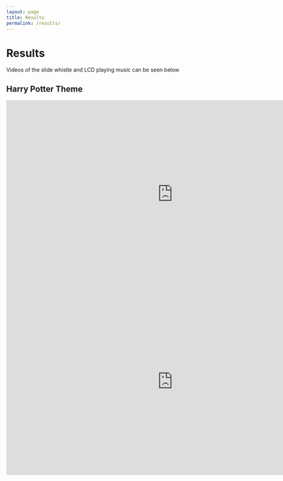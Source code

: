 ```yaml
---
layout: page
title: Results
permalink: /results/
---
```


# Results

Videos of the slide whistle and LCD playing music can be seen below 
## Harry Potter Theme
  
<iframe width="880" height="495" src="https://www.youtube.com/embed/IlKs79siXAw" title="Slide Whistle Project for HMC E155 Fall 2022 | Whistle playing Harry Potter Theme" frameborder="0" allow="accelerometer; autoplay; clipboard-write; encrypted-media; gyroscope; picture-in-picture" allowfullscreen></iframe>

<iframe width="880" height="495" src="https://www.youtube.com/embed/RCScf1BGHj0" title="Slide Whistle Project for HMC E155 Fall 2022 | LCD screen playing Harry Potter Theme" frameborder="0" allow="accelerometer; autoplay; clipboard-write; encrypted-media; gyroscope; picture-in-picture" allowfullscreen></iframe>